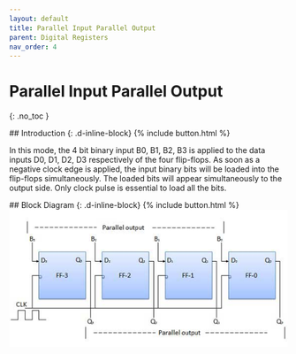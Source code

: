 ```yaml
---
layout: default
title: Parallel Input Parallel Output
parent: Digital Registers
nav_order: 4
---
```


# Parallel Input Parallel Output
{: .no_toc }




<div class="main-sub-heading" markdown="1">
## Introduction
{: .d-inline-block}
{% include button.html %}
</div>

In this mode, the 4 bit binary input B0, B1, B2, B3 is applied to the data inputs D0, D1, D2, D3 respectively of the four flip-flops. 
As soon as a negative clock edge is applied, the input binary bits will be loaded into the flip-flops simultaneously. 
The loaded bits will appear simultaneously to the output side. 
Only clock pulse is essential to load all the bits.



<div class="main-sub-heading" markdown="1">
## Block Diagram
{: .d-inline-block}
{% include button.html %}
</div>


<div style="text-align:center"><img src="../../assets/images/pipo_blockdiagram.jpg" /></div>

